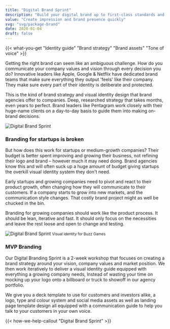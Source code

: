 ```yaml
---
title: "Digital Brand Sprint"
description: "Build your digital brand up to first-class standards and start to form your identity without a hefty price tag."
value: "Create impression and brand presence quickly"
svg: "svg/package-brand"
date: 2020-01-04
draft: false
---
```

{{< what-you-get "Identity guide" "Brand strategy" "Brand assets" "Tone of voice" >}}

Getting the right brand can seem like an ambiguous challenge. How do you communicate your company values and vision through every decision you do? Innovative leaders like Apple, Google & Netflix have dedicated brand teams that make sure everything they output 'feels' like their company. They make sure every part of their identity is deliberate and protected.

This is the kind of brand strategy and visual identity design that brand agencies offer to companies. Deep, researched strategy that takes months, even years to perfect. Brand leaders like Pentagram work closely with their huge-name clients on a day-to-day basis to guide them into making on-brand decisions.

<div class="full-width"><img class="lazyload" data-src="/images/Brand-Sprint.png" data-srcset="/images/Brand-Sprint@2x.png 800w" alt="Digital Brand Sprint" /></div>

### Branding for startups is broken

But how does this work for startups or medium-growth companies? Their budget is better spent improving and growing their business, not refining their logo and brand – however much it may need doing. Brand agencies know this and will often suck up a huge amount of budget giving startups the overkill visual identity system they don't need. 

Early startups and growing companies need to pivot and react to their product growth, often changing how they will communicate to their customers. If a company starts to grow into new markets, and the communication style changes. That costly brand project might as well be chucked in the bin. 

Branding for growing companies should work like the product process. It should be lean, iterative and fast. It should only focus on the necessities and leave the rest loose and open to change and testing.

<div class="full-width"><img class="lazyload" data-src="/images/Buzz-Games-Brand.png" data-srcset="/images/Buzz-Games-Brand@2x.png 800w" alt="Digital Brand Sprint" />
<small>Visual identity for Buzz Games</small>
</div>

### MVP Branding
Our Digital Branding Sprint is a 2-week workshop that focuses on creating a brand strategy around your vision, company values and market position. We then work iteratively to deliver a visual identity guide equipped with everything a growing company needs, Instead of wasting your time on mocking up your logo onto a billboard or truck to showoff in our agency portfolio. 

We give you a deck template to use for customers and investors alike, a logo, type and colour system and social media assets as well as landing page template design all equipped with a communication guide to help you talk to your customers in your own voice.

{{< how-we-help-callout "Digital Brand Sprint" >}}